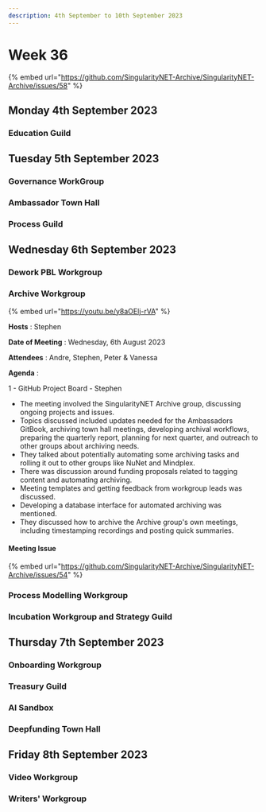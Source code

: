 ```yaml
---
description: 4th September to 10th September 2023
---
```


# Week 36

{% embed url="https://github.com/SingularityNET-Archive/SingularityNET-Archive/issues/58" %}

## Monday 4th September 2023 <a href="#docs-internal-guid-565643b2-7fff-f227-7377-f80e405da06c" id="docs-internal-guid-565643b2-7fff-f227-7377-f80e405da06c"></a>

### Education Guild

## Tuesday 5th September 2023

### Governance WorkGroup

### Ambassador Town Hall

### Process Guild

## Wednesday 6th September 2023

### Dework PBL Workgroup

### Archive Workgroup

{% embed url="https://youtu.be/y8aOElj-rVA" %}

**Hosts** : Stephen

**Date of Meeting** : Wednesday, 6th August 2023&#x20;

**Attendees** : Andre, Stephen, Peter & Vanessa&#x20;

**Agenda** :&#x20;

1 - GitHub Project Board - Stephen

* The meeting involved the SingularityNET Archive group, discussing ongoing projects and issues.
* Topics discussed included updates needed for the Ambassadors GitBook, archiving town hall meetings, developing archival workflows, preparing the quarterly report, planning for next quarter, and outreach to other groups about archiving needs.
* They talked about potentially automating some archiving tasks and rolling it out to other groups like NuNet and Mindplex.
* There was discussion around funding proposals related to tagging content and automating archiving.
* Meeting templates and getting feedback from workgroup leads was discussed.
* Developing a database interface for automated archiving was mentioned.
* They discussed how to archive the Archive group's own meetings, including timestamping recordings and posting quick summaries.

#### Meeting Issue

{% embed url="https://github.com/SingularityNET-Archive/SingularityNET-Archive/issues/54" %}

### Process Modelling Workgroup

### Incubation Workgroup and Strategy Guild

## Thursday 7th September 2023

### Onboarding Workgroup

### Treasury Guild

### AI Sandbox

### Deepfunding Town Hall

## Friday 8th September 2023

### Video Workgroup

### Writers' Workgroup
